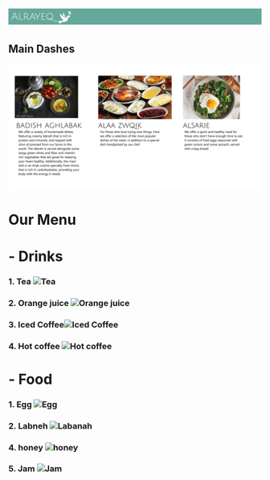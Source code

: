 # ![Alrayeq Resturant](https://github.com/hamzaAlmuhisen/my-restaurant/blob/main/Frame%202.png?raw=true)

## Main Dashes
![Main Dashes](https://github.com/hamzaAlmuhisen/my-restaurant/blob/main/MainDashes.png?raw=true)

# Our Menu
# - Drinks
### 1. Tea ![Tea](https://www.foodandwine.com/thmb/6wTm7a0y87X97LK-ZMxe2787kI8=/1500x0/filters:no_upscale():max_bytes(150000):strip_icc()/different-types-of-tea-FT-BLOG0621-7c7fd231e66d4fea8ca9a47cad52ba79.jpg)

### 2. Orange juice ![Orange juice](https://static.toiimg.com/thumb/msid-68562297,width-1280,resizemode-4/68562297.jpg)

### 3. Iced Coffee![Iced Coffee](https://img.freepik.com/free-photo/glass-foamy-cold-coffee-with-whipped-cream-chocolate-wooden-plate_114579-90914.jpg?w=1380&t=st=1683444949~exp=1683445549~hmac=a7b61a04d6f067b0ef9a3240d9b64e5d528cc005efd54bd22c858f3627f57352)

### 4. Hot coffee ![Hot coffee](https://img.freepik.com/free-photo/steaming-coffee-cup-table_1373-56.jpg?w=1380&t=st=1683444897~exp=1683445497~hmac=7d0776143080ae765ed610cdb9770340ebac45697c7a281c47098b72b409158c)


# - Food 
### 1. Egg ![Egg](https://img.freepik.com/free-photo/close-up-pita-with-avocado-spread-fried-egg_23-2148749150.jpg?w=1380&t=st=1683445045~exp=1683445645~hmac=b2241734eb5bb084608adf80a9f069ab2c09f95913ea5ed5fa2d37a443872342)

### 2. Labneh ![Labanah](https://img.freepik.com/free-photo/cream-cheese-toast-cutting-board_123827-22178.jpg?w=1380&t=st=1683445181~exp=1683445781~hmac=0f213d8b55a1a23ab01ac7bc144bdd4406eca471ef023627f10705fc3cf3a246)

### 4. honey ![honey](https://img.freepik.com/free-photo/delicious-honey-dark-surface_1150-42249.jpg?w=1380&t=st=1683445294~exp=1683445894~hmac=b5d27948857ae0d1994db139fc8feae33c28689b275d340e4396eb018e3dd355)

### 5. Jam ![Jam](https://img.freepik.com/free-photo/assortment-sweet-jams-seasonal-fruits-berries_114579-8912.jpg?w=1380&t=st=1683445330~exp=1683445930~hmac=51c675772fdb7497ee62dcb7532fd29acb171ff9a1048d61412943d6c748bf5a)




